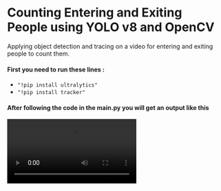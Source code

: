 # Counting Entering and Exiting People using YOLO v8 and OpenCV
Applying object detection and tracing on a video for entering and exiting people to count them. 
#### First you need to run these lines :
- ```"!pip install ultralytics"```
- ```"!pip install tracker"```
#### After following the code in the main.py you will get an output like this
<video src="https://user-images.githubusercontent.com/63675685/234440422-e830ad79-01df-4031-81c6-6a1b804fe05b.mp4
" alt="Video">
